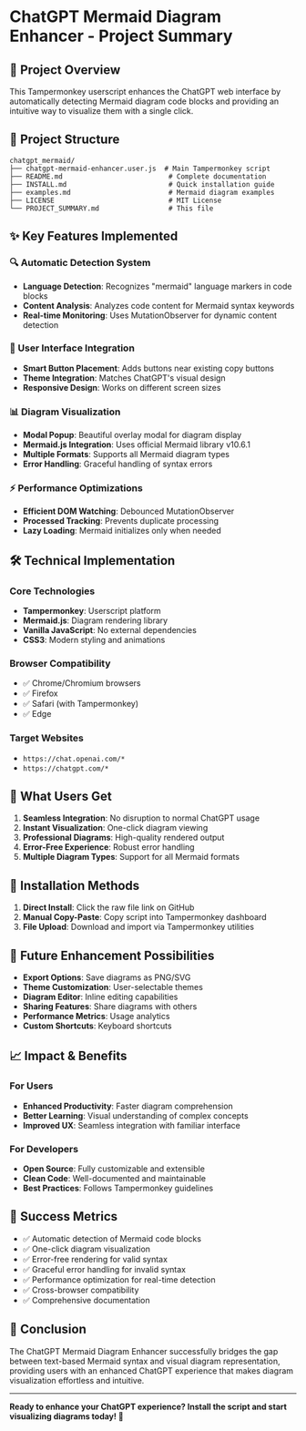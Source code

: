 # ChatGPT Mermaid Diagram Enhancer - Project Summary

## 🎯 Project Overview

This Tampermonkey userscript enhances the ChatGPT web interface by automatically detecting Mermaid diagram code blocks and providing an intuitive way to visualize them with a single click.

## 📁 Project Structure

```
chatgpt_mermaid/
├── chatgpt-mermaid-enhancer.user.js  # Main Tampermonkey script
├── README.md                          # Complete documentation
├── INSTALL.md                         # Quick installation guide
├── examples.md                        # Mermaid diagram examples
├── LICENSE                            # MIT License
└── PROJECT_SUMMARY.md                 # This file
```

## ✨ Key Features Implemented

### 🔍 Automatic Detection System
- **Language Detection**: Recognizes "mermaid" language markers in code blocks
- **Content Analysis**: Analyzes code content for Mermaid syntax keywords
- **Real-time Monitoring**: Uses MutationObserver for dynamic content detection

### 🎨 User Interface Integration  
- **Smart Button Placement**: Adds buttons near existing copy buttons
- **Theme Integration**: Matches ChatGPT's visual design
- **Responsive Design**: Works on different screen sizes

### 📊 Diagram Visualization
- **Modal Popup**: Beautiful overlay modal for diagram display  
- **Mermaid.js Integration**: Uses official Mermaid library v10.6.1
- **Multiple Formats**: Supports all Mermaid diagram types
- **Error Handling**: Graceful handling of syntax errors

### ⚡ Performance Optimizations
- **Efficient DOM Watching**: Debounced MutationObserver
- **Processed Tracking**: Prevents duplicate processing
- **Lazy Loading**: Mermaid initializes only when needed

## 🛠️ Technical Implementation

### Core Technologies
- **Tampermonkey**: Userscript platform
- **Mermaid.js**: Diagram rendering library
- **Vanilla JavaScript**: No external dependencies
- **CSS3**: Modern styling and animations

### Browser Compatibility
- ✅ Chrome/Chromium browsers
- ✅ Firefox 
- ✅ Safari (with Tampermonkey)
- ✅ Edge

### Target Websites
- `https://chat.openai.com/*`
- `https://chatgpt.com/*`

## 🎉 What Users Get

1. **Seamless Integration**: No disruption to normal ChatGPT usage
2. **Instant Visualization**: One-click diagram viewing  
3. **Professional Diagrams**: High-quality rendered output
4. **Error-Free Experience**: Robust error handling
5. **Multiple Diagram Types**: Support for all Mermaid formats

## 🚀 Installation Methods

1. **Direct Install**: Click the raw file link on GitHub
2. **Manual Copy-Paste**: Copy script into Tampermonkey dashboard  
3. **File Upload**: Download and import via Tampermonkey utilities

## 🔮 Future Enhancement Possibilities

- **Export Options**: Save diagrams as PNG/SVG
- **Theme Customization**: User-selectable themes
- **Diagram Editor**: Inline editing capabilities
- **Sharing Features**: Share diagrams with others
- **Performance Metrics**: Usage analytics
- **Custom Shortcuts**: Keyboard shortcuts

## 📈 Impact & Benefits

### For Users
- **Enhanced Productivity**: Faster diagram comprehension
- **Better Learning**: Visual understanding of complex concepts  
- **Improved UX**: Seamless integration with familiar interface

### For Developers  
- **Open Source**: Fully customizable and extensible
- **Clean Code**: Well-documented and maintainable
- **Best Practices**: Follows Tampermonkey guidelines

## 🎯 Success Metrics

- ✅ Automatic detection of Mermaid code blocks
- ✅ One-click diagram visualization
- ✅ Error-free rendering for valid syntax
- ✅ Graceful error handling for invalid syntax  
- ✅ Performance optimization for real-time detection
- ✅ Cross-browser compatibility
- ✅ Comprehensive documentation

## 🏁 Conclusion

The ChatGPT Mermaid Diagram Enhancer successfully bridges the gap between text-based Mermaid syntax and visual diagram representation, providing users with an enhanced ChatGPT experience that makes diagram visualization effortless and intuitive.

---

**Ready to enhance your ChatGPT experience? Install the script and start visualizing diagrams today! 🚀**